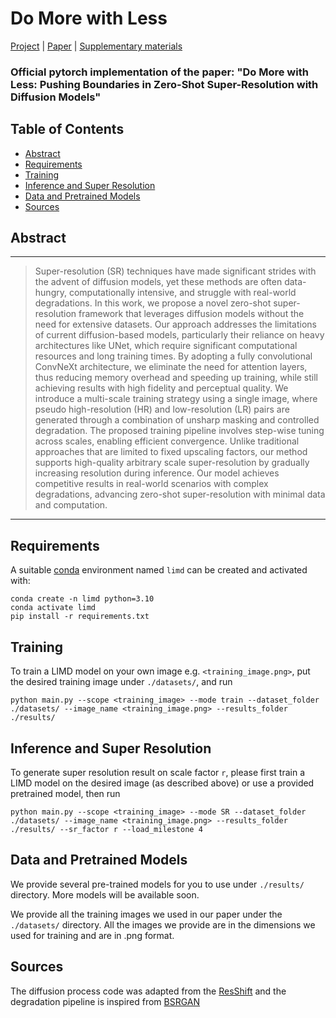 # Do More with Less

[Project](https://justananonymousaccount.github.io/Do-More-with-Less/) | [Paper](https://drive.google.com/file/d/1NVQ1FTtc44RwXbXcjjsHOYC3LG2LvtlF/view) | [Supplementary materials](https://matankleiner.github.io/sinddm/resources/sinddm_supp.pdf)
### Official pytorch implementation of the paper: "Do More with Less: Pushing Boundaries in Zero-Shot Super-Resolution with Diffusion Models"

## Table of Contents

* [Abstract](#Abstract)
* [Requirements](#Requirements)
* [Training](#Training)
* [Inference and Super Resolution](#Inference-and-Super-Resolution)
* [Data and Pretrained Models](#Data-and-Pretrained-Models)
* [Sources](#Sources)

## Abstract
---
>Super-resolution (SR) techniques have made significant strides with the advent of diffusion models, yet these methods are often data-hungry, computationally intensive, and struggle with real-world degradations. In this work, we propose a novel zero-shot super-resolution framework that leverages diffusion models without the need for extensive datasets. Our approach addresses the limitations of current diffusion-based models, particularly their reliance on heavy architectures like UNet, which require significant computational resources and long training times. By adopting a fully convolutional ConvNeXt architecture, we eliminate the need for attention layers, thus reducing memory overhead and speeding up training, while still achieving results with high fidelity and perceptual quality. We introduce a multi-scale training strategy using a single image, where pseudo high-resolution (HR) and low-resolution (LR) pairs are generated through a combination of unsharp masking and controlled degradation. The proposed training pipeline involves step-wise tuning across scales, enabling efficient convergence. Unlike traditional approaches that are limited to fixed upscaling factors, our method supports high-quality arbitrary scale super-resolution by gradually increasing resolution during inference. Our model achieves competitive results in real-world scenarios with complex degradations, advancing zero-shot super-resolution with minimal data and computation.
---

## Requirements
A suitable [conda](https://conda.io/) environment named `limd` can be created and activated with:
```
conda create -n limd python=3.10
conda activate limd
pip install -r requirements.txt
```

## Training
To train a LIMD model on your own image e.g. `<training_image.png>`, put the desired training image under `./datasets/`, and run

```
python main.py --scope <training_image> --mode train --dataset_folder ./datasets/ --image_name <training_image.png> --results_folder ./results/ 
```

## Inference and Super Resolution 
To generate super resolution result on scale factor `r`, please first train a LIMD model on the desired image (as described above) or use a provided pretrained model, then run

```
python main.py --scope <training_image> --mode SR --dataset_folder ./datasets/ --image_name <training_image.png> --results_folder ./results/ --sr_factor r --load_milestone 4
```

## Data and Pretrained Models
We provide several pre-trained models for you to use under `./results/` directory. More models will be available soon.
 
We provide all the training images we used in our paper under the `./datasets/` directory. All the images we provide are in the dimensions we used for training and are in .png format. 

## Sources 
The diffusion process code was adapted from the [ResShift](https://github.com/zsyOAOA/ResShift/tree/journal) and the degradation pipeline is inspired from [BSRGAN](https://github.com/cszn/BSRGAN)





